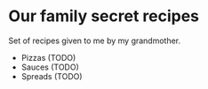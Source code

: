 # Our family secret recipes

Set of recipes given to me by my grandmother. 

- Pizzas (TODO)
- Sauces (TODO)
- Spreads (TODO)
